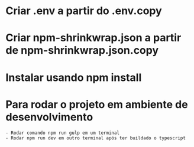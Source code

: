 # Criar .env a partir do .env.copy

# Criar npm-shrinkwrap.json a partir de npm-shrinkwrap.json.copy

# Instalar usando npm install

# Para rodar o projeto em ambiente de desenvolvimento
    - Rodar comando npm run gulp em um terminal
    - Rodar npm run dev em outro terminal após ter buildado o typescript